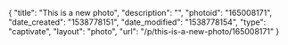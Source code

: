 {
    "title": "This is a new photo",
    "description": "",
    "photoid": "165008171",
    "date_created": "1538778151",
    "date_modified": "1538778154",
    "type": "captivate",
    "layout": "photo",
    "url": "\/p\/this-is-a-new-photo\/165008171"
}
